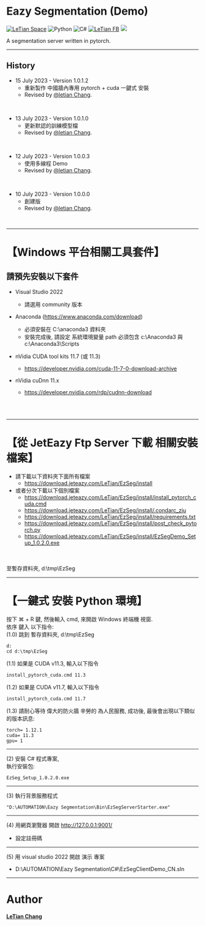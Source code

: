 # Eazy Segmentation (Demo)
[![LeTian Space](https://img.shields.io/badge/GitHub-100000?style=for-the-badge&logo=github&logoColor=white)](https://lloydztw.github.io/mysite/)
![Python](https://img.shields.io/badge/python-3670A0?style=for-the-badge&logo=python&logoColor=ffdd54)
![C#](https://img.shields.io/badge/c%23-%23239120.svg?style=for-the-badge&logo=c-sharp&logoColor=white)
[![LeTian FB](https://img.shields.io/badge/Facebook-1877F2?style=for-the-badge&logo=facebook&logoColor=white)](https://www.facebook.com/letian.chang)
[![](https://img.shields.io/badge/Gmail-D14836?style=for-the-badge&logo=gmail&logoColor=white)](mailto:lloydz.tw@gmail.com)

A segmentation server written in pytorch.

------------------------------------------------------------------

## History
- 15 July 2023 - Version 1.0.1.2
    - 重新製作 中國牆內專用 pytorch + cuda 一鍵式 安裝
    - Revised by [@letian Chang](https://lloydztw.github.io/mysite/).
<br>

- 13 July 2023 - Version 1.0.1.0
    - 更新默認的訓練模型檔
    - Revised by [@letian Chang](https://lloydztw.github.io/mysite/).
<br>

- 12 July 2023 - Version 1.0.0.3
    - 使用多線程 Demo
    - Revised by [@letian Chang](https://lloydztw.github.io/mysite/).
<br>

- 10 July 2023 - Version 1.0.0.0
    - 創建版
    - Revised by [@letian Chang](https://lloydztw.github.io/mysite/).
<br>

------------------------------------------------------------------
# 【Windows 平台相關工具套件】
## 請預先安裝以下套件
- Visual Studio 2022
    - 請選用 community 版本
- Anaconda (https://www.anaconda.com/download)
    - 必須安裝在 C:\anaconda3 資料夾
    - 安裝完成後, 請設定 系統環境變量 path 必須包含 c:\Anaconda3 與 c:\Anaconda3\Scripts

- nVidia CUDA tool kits 11.7 (或 11.3)
    - https://developer.nvidia.com/cuda-11-7-0-download-archive
- nVidia cuDnn 11.x
    - https://developer.nvidia.com/rdp/cudnn-download

<br/><br/>

------------------------------------------------------------------
# 【從 JetEazy Ftp Server 下載 相關安裝檔案】
- 請下載以下資料夾下面所有檔案
    - https://download.jeteazy.com/LeTian/EzSeg/install
- 或者分次下載以下個別檔案
    - https://download.jeteazy.com/LeTian/EzSeg/install/install_pytorch_cuda.cmd
    - https://download.jeteazy.com/LeTian/EzSeg/install/.condarc_zju
    - https://download.jeteazy.com/LeTian/EzSeg/install/requirements.txt
    - https://download.jeteazy.com/LeTian/EzSeg/install/post_check_pytorch.py
    - https://download.jeteazy.com/LeTian/EzSeg/install/EzSegDemo_Setup_1.0.2.0.exe
<br/>
<br/>
至暫存資料夾, d:\tmp\EzSeg
<br/>

------------------------------------------------------------------
# 【一鍵式 安裝 Python 環境】

按下 &#8984; + R 鍵, 然後輸入 cmd, 來開啟 Windows 終端機 視窗.<br/>
依序 鍵入 以下指令: <br/>
(1.0) 跳到 暫存資料夾, d:\tmp\EzSeg
```
d:
cd d:\tmp\EzSeg
```
(1.1) 如果是 CUDA v11.3, 輸入以下指令 <br/>     
```
install_pytorch_cuda.cmd 11.3
```
(1.2) 如果是 CUDA v11.7, 輸入以下指令 <br/>  
```    
install_pytorch_cuda.cmd 11.7
```
(1.3) 請耐心等待 偉大的防火牆 辛勞的 為人民服務, 成功後, 最後會出現以下類似的版本訊息:
```    
torch= 1.12.1
cuda= 11.3
gpu= 1
```

------------------------------------------------------------------
(2) 安裝 C# 程式專案,<br/>
    執行安裝包:

```
EzSeg_Setup_1.0.2.0.exe
```
------------------------------------------------------------------
(3) 執行背景服務程式

```
"D:\AUTOMATION\Eazy Segmentation\Bin\EzSegServerStarter.exe"
```
------------------------------------------------------------------
(4) 用網頁瀏覽器 開啟 http://127.0.0.1:9001/
- 設定註冊碼

------------------------------------------------------------------
(5) 用 visual studio 2022 開啟 演示 專案
- D:\AUTOMATION\Eazy Segmentation\C#\EzSegClientDemo_CN.sln

------------------------------------------------------------------
# Author
**[LeTian Chang](mailto:lloydz.tw@gmail.com)**
<br/>
    
